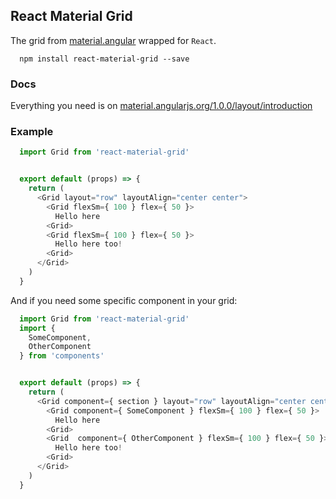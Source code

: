 ## React Material Grid

The grid from [material.angular](https://material.angularjs.org/1.0.0/layout/introduction) wrapped for `React`.

```
  npm install react-material-grid --save
```


### Docs

Everything you need is on [material.angularjs.org/1.0.0/layout/introduction](https://material.angularjs.org/1.0.0/layout/introduction)

### Example


```javascript
  import Grid from 'react-material-grid'


  export default (props) => {
    return (
      <Grid layout="row" layoutAlign="center center">
        <Grid flexSm={ 100 } flex={ 50 }>
          Hello here
        <Grid>
        <Grid flexSm={ 100 } flex={ 50 }>
          Hello here too!
        <Grid>
      </Grid>
    )
  }

```


And if you need some specific component in your grid:

```javascript
  import Grid from 'react-material-grid'
  import {
    SomeComponent,
    OtherComponent
  } from 'components'


  export default (props) => {
    return (
      <Grid component={ section } layout="row" layoutAlign="center center">
        <Grid component={ SomeComponent } flexSm={ 100 } flex={ 50 }>
          Hello here
        <Grid>
        <Grid  component={ OtherComponent } flexSm={ 100 } flex={ 50 }>
          Hello here too!
        <Grid>
      </Grid>
    )
  }

```

